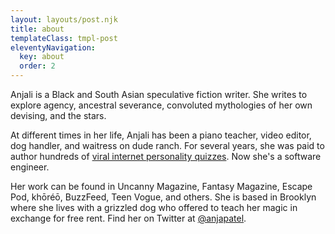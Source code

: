 ```yaml
---
layout: layouts/post.njk
title: about
templateClass: tmpl-post
eleventyNavigation:
  key: about
  order: 2
---
```


Anjali is a Black and South Asian speculative fiction writer. She writes to explore agency, ancestral severance, convoluted mythologies of her own devising, and the stars.

At different times in her life, Anjali has been a piano teacher, video editor, dog handler, and waitress on dude ranch. For several years, she was paid to author hundreds of [viral internet personality quizzes](https://www.buzzfeed.com/anjalipatel). Now she's a software engineer.

Her work can be found in Uncanny Magazine, Fantasy Magazine, Escape Pod, khōréō, BuzzFeed, Teen Vogue, and others. She is based in Brooklyn where she lives with a grizzled dog who offered to teach her magic in exchange for free rent. Find her on Twitter at [@anjapatel](https://twitter.com/anjapatel).
